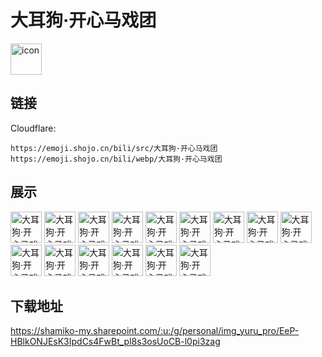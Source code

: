 # 大耳狗·开心马戏团
<img src="https://emoji.shojo.cn/bili/src/大耳狗·开心马戏团/icon.png" width="50" height="50" alt="icon">

## 链接
Cloudflare:
```
https://emoji.shojo.cn/bili/src/大耳狗·开心马戏团
https://emoji.shojo.cn/bili/webp/大耳狗·开心马戏团
```
## 展示
<img src="https://emoji.shojo.cn/bili/src/大耳狗·开心马戏团/大耳狗·开心马戏团-送花花.png" width="50" height="50" alt="大耳狗·开心马戏团-送花花">
<img src="https://emoji.shojo.cn/bili/src/大耳狗·开心马戏团/大耳狗·开心马戏团-送心心.png" width="50" height="50" alt="大耳狗·开心马戏团-送心心">
<img src="https://emoji.shojo.cn/bili/src/大耳狗·开心马戏团/大耳狗·开心马戏团-休息一下.png" width="50" height="50" alt="大耳狗·开心马戏团-休息一下">
<img src="https://emoji.shojo.cn/bili/src/大耳狗·开心马戏团/大耳狗·开心马戏团-发糖.png" width="50" height="50" alt="大耳狗·开心马戏团-发糖">
<img src="https://emoji.shojo.cn/bili/src/大耳狗·开心马戏团/大耳狗·开心马戏团-偶遇.png" width="50" height="50" alt="大耳狗·开心马戏团-偶遇">
<img src="https://emoji.shojo.cn/bili/src/大耳狗·开心马戏团/大耳狗·开心马戏团-出发啦.png" width="50" height="50" alt="大耳狗·开心马戏团-出发啦">
<img src="https://emoji.shojo.cn/bili/src/大耳狗·开心马戏团/大耳狗·开心马戏团-冲鸭.png" width="50" height="50" alt="大耳狗·开心马戏团-冲鸭">
<img src="https://emoji.shojo.cn/bili/src/大耳狗·开心马戏团/大耳狗·开心马戏团-好耶.png" width="50" height="50" alt="大耳狗·开心马戏团-好耶">
<img src="https://emoji.shojo.cn/bili/src/大耳狗·开心马戏团/大耳狗·开心马戏团-自信满满.png" width="50" height="50" alt="大耳狗·开心马戏团-自信满满">
<img src="https://emoji.shojo.cn/bili/src/大耳狗·开心马戏团/大耳狗·开心马戏团-撒花.png" width="50" height="50" alt="大耳狗·开心马戏团-撒花">
<img src="https://emoji.shojo.cn/bili/src/大耳狗·开心马戏团/大耳狗·开心马戏团-来一杯.png" width="50" height="50" alt="大耳狗·开心马戏团-来一杯">
<img src="https://emoji.shojo.cn/bili/src/大耳狗·开心马戏团/大耳狗·开心马戏团-来呀.png" width="50" height="50" alt="大耳狗·开心马戏团-来呀">
<img src="https://emoji.shojo.cn/bili/src/大耳狗·开心马戏团/大耳狗·开心马戏团-盯.png" width="50" height="50" alt="大耳狗·开心马戏团-盯">
<img src="https://emoji.shojo.cn/bili/src/大耳狗·开心马戏团/大耳狗·开心马戏团-观光.png" width="50" height="50" alt="大耳狗·开心马戏团-观光">
<img src="https://emoji.shojo.cn/bili/src/大耳狗·开心马戏团/大耳狗·开心马戏团-惊喜.png" width="50" height="50" alt="大耳狗·开心马戏团-惊喜">

## 下载地址

https://shamiko-my.sharepoint.com/:u:/g/personal/img_yuru_pro/EeP-HBlkONJEsK3IpdCs4FwBt_pl8s3osUoCB-l0pi3zag